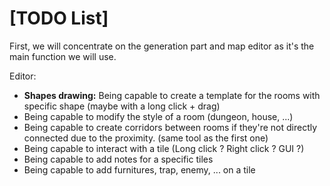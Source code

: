 # **[TODO List]**

First, we will concentrate on the generation part and map editor as it's the main function we will use.

Editor:
- **Shapes drawing:** Being capable to create a template for the rooms with specific shape (maybe with a long click + drag)
-  Being capable to modify the style of a room (dungeon, house, ...)
-  Being capable to create corridors between rooms if they're not directly connected due to the proximity. (same tool as the first one)
-  Being capable to interact with a tile (Long click ? Right click ? GUI ?)
-  Being capable to add notes for a specific tiles
-  Being capable to add furnitures, trap, enemy, ... on a tile

